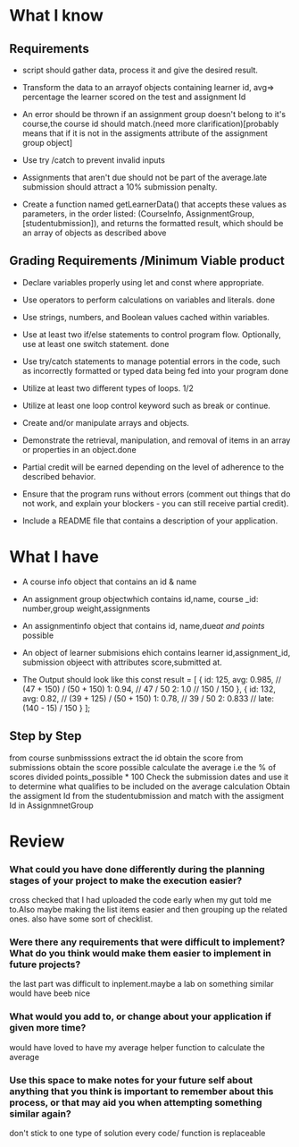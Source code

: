 # What I know

## Requirements

- script should gather data, process it and give the desired result.

- Transform the data to an arrayof objects containing learner id, avg=> percentage the learner scored on the test and assignment Id

- An error should be thrown if an assignment group doesn't belong to it's course,the course id should match.(need more clarification)[probably means that if it is not in the assigments attribute of the assignment group object]

- Use try /catch to prevent invalid inputs

- Assignments that aren't due should not be part of the average.late submission should attract a 10% submission penalty.

- Create a function named getLearnerData() that accepts these values as parameters, in the order listed: (CourseInfo, AssignmentGroup, [studentubmission]), and returns the formatted result, which should be an array of objects as described above

## Grading Requirements /Minimum Viable product

- Declare variables properly using let and const where appropriate.

- Use operators to perform calculations on variables and literals. done

- Use strings, numbers, and Boolean values cached within variables.

- Use at least two if/else statements to control program flow. Optionally, use at least one switch statement. done

- Use try/catch statements to manage potential errors in the code, such as incorrectly formatted or typed data being fed into your program done

- Utilize at least two different types of loops. 1/2

- Utilize at least one loop control keyword such as break or continue.

- Create and/or manipulate arrays and objects.

- Demonstrate the retrieval, manipulation, and removal of items in an array or properties in an object.done

- Partial credit will be earned depending on the level of adherence to the described behavior.

- Ensure that the program runs without errors (comment out things that do not work, and explain your blockers - you can still receive partial credit).

- Include a README file that contains a description of your application.

# What I have

- A course info object that contains an id & name

- An assignment group objectwhich contains id,name, course \_id: number,group weight,assignments

- An assignmentinfo object that contains id, name,due*at and points* possible

- An object of learner submisions ehich contains learner id,assignment_id, submission objeect with attributes score,submitted at.

- The Output should look like this
  const result = [
  {
  id: 125,
  avg: 0.985, // (47 + 150) / (50 + 150)
  1: 0.94, // 47 / 50
  2: 1.0 // 150 / 150
  },
  {
  id: 132,
  avg: 0.82, // (39 + 125) / (50 + 150)
  1: 0.78, // 39 / 50
  2: 0.833 // late: (140 - 15) / 150
  }
  ];

## Step by Step

from course sunbmisssions extract the id
obtain the score from submissions
obtain the score possible
calculate the average i.e the % of scores divided points_possible \* 100
Check the submission dates and use it to determine what qualifies to be included on the average calculation
Obtain the assigment Id from the studentubmission and match with the assigment Id in AssignmnetGroup

# Review

### What could you have done differently during the planning stages of your project to make the execution easier?
cross checked that I had uploaded the code early when my gut told me to.Also maybe making the list items easier and then grouping up the related ones. also have some sort of checklist.

### Were there any requirements that were difficult to implement? What do you think would make them easier to implement in future projects?
the last part was difficult to inplement.maybe a lab on something similar would have beeb nice

### What would you add to, or change about your application if given more time?
would have loved to have my average helper function to calculate the average

### Use this space to make notes for your future self about anything that you think is important to remember about this process, or that may aid you when attempting something similar again?

don't stick to one type of solution every code/ function is replaceable
